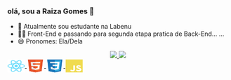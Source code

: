 ### olá, sou a Raiza Gomes 👋
- 🔭 Atualmente sou estudante na Labenu
- 👩‍💻 Front-End e passando para segunda etapa pratica de Back-End... ...
- 😄 Pronomes: Ela/Dela

<div align="center">
  <a href="https://github.com/raizagomes">
  <img height="180em" src="https://github-readme-stats.vercel.app/api?username=raizagomes&show_icons=true&theme=dracula&include_all_commits=true&count_private=true"/>
  <img height="180em" src="https://github-readme-stats.vercel.app/api/top-langs/?username=raizagomes&layout=compact&langs_count=7&theme=dracula"/>
</div>

<div>
  <img align="center" alt="Raiza-React" height="30" width="40" src="https://raw.githubusercontent.com/devicons/devicon/master/icons/react/react-original.svg">
  <img align="center" alt="Raiza-HTML" height="30" width="40" src="https://raw.githubusercontent.com/devicons/devicon/master/icons/html5/html5-original.svg">
  <img align="center" alt="Raiza-CSS" height="30" width="40" src="https://raw.githubusercontent.com/devicons/devicon/master/icons/css3/css3-original.svg">
  <img align="center" alt="Rafa-Js" height="30" width="40" src="https://raw.githubusercontent.com/devicons/devicon/master/icons/javascript/javascript-plain.svg">
</div>
  




